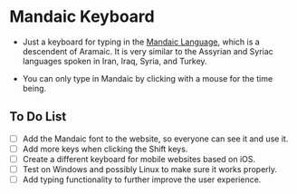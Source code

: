 # Mandaic Keyboard

- Just a keyboard for typing in the [Mandaic Language](https://en.wikipedia.org/wiki/Mandaic_script), which is a descendent of Aramaic. It is very similar to the Assyrian and Syriac languages spoken in Iran, Iraq, Syria, and Turkey.

- You can only type in Mandaic by clicking with a mouse for the time being.

## To Do List

- [ ] Add the Mandaic font to the website, so everyone can see it and use it.
- [ ] Add more keys when clicking the Shift keys.
- [ ] Create a different keyboard for mobile websites based on iOS.
- [ ] Test on Windows and possibly Linux to make sure it works properly.
- [ ] Add typing functionality to further improve the user experience.

